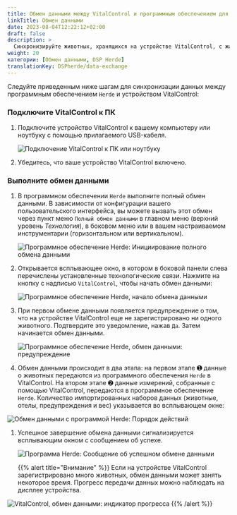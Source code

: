 ```yaml
---
title: Обмен данными между VitalControl и программным обеспечением для управления стадом Herde
linkTitle: Обмен данными
date: 2023-08-04T12:22:12+02:00
draft: false
description: >
  Синхронизируйте животных, хранящихся на устройстве VitalControl, с животными, управляемыми программным обеспечением *Herde*, и передавайте измеренные значения, записанные с помощью устройства VitalControl, в программное обеспечение *Herde*.
weight: 20
категории: [Обмен данными, DSP Herde]
translationKey: DSPherde/data-exchange
---
```

Следуйте приведенным ниже шагам для синхронизации данных между программным обеспечением `Herde` и устройством VitalControl:

### Подключите VitalControl к ПК

1. Подключите устройство VitalControl к вашему компьютеру или ноутбуку с помощью прилагаемого USB-кабеля.

   ![Подключение VitalControl к ПК или ноутбуку](/images/synchronisation/connect-to-pc.svg "Подключение VitalControl к ПК")

1. Убедитесь, что ваше устройство VitalControl включено.

### Выполните обмен данными

1. В программном обеспечении `Herde` выполните полный обмен данными. В зависимости от конфигурации вашего пользовательского интерфейса, вы можете вызвать этот обмен через пункт меню `Полный обмен данными` в главном меню (верхний уровень _Технология_), в боковом меню или в вашем настраиваемом инструментарии (горизонтальном или вертикальном).

   ![Программное обеспечение Herde: Инициирование полного обмена данными](../screenshots/data-exchange.png "Herde: Инициирование обмена данными")

1. Открывается всплывающее окно, в котором в боковой панели слева перечислены установленные технологические связи. Нажмите на кнопку с надписью `VitalControl`, чтобы начать обмен данными:

   ![Программное обеспечение Herde, начало обмена данными](../screenshots/start-transfer.png "Herde: Начало обмена данными")

1. При первом обмене данными появляется предупреждение о том, что на устройстве VitalControl еще не зарегистрировано ни одного животного. Подтвердите это уведомление, нажав `Да`. Затем начинается обмен данными.

   ![Программное обеспечение Herde, обмен данными: предупреждение](../screenshots/warning.png "Обмен данными: предупреждение")

1. Обмен данными происходит в два этапа: на первом этапе ➊ данные о животных передаются из программного обеспечения `Herde` в VitalControl. На втором этапе ➋ данные измерений, собранные с помощью VitalControl, передаются в программное обеспечение `Herde`. Количество импортированных наборов данных (животные, отелы, предупреждения и вес) указывается во всплывающем окне:

![Обмен данными с программой Herde: Порядок действий](../screenshots/data-transfer.png "Обмен данными: Порядок действий")

1. Успешное завершение обмена данными сигнализируется всплывающим окном с сообщением об успехе.

   ![Программа Herde: Сообщение об успешном обмене данными](../screenshots/success-message.png "Herde: Сообщение об успешном обмене данными")

    {{% alert title="Внимание" %}}
Если на устройстве VitalControl зарегистрировано много животных, обмен данными может занять некоторое время. Прогресс передачи данных можно наблюдать на дисплее устройства.

![VitalControl, обмен данными: индикатор прогресса](../../vcsynchronizer/images/import-animals/data-transfer.png "VitalControl: индикатор прогресса обмена данными")
    {{% /alert %}}
